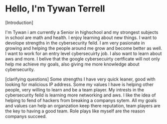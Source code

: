 # Hello, I'm Tywan Terrell

[Introduction]

I'm Tywan i am currently a Senior in highschool and my strongest subjects in school are math and health. I enjoy learning about new things. I want to devolope strengths in the cybersecurity feild. I am very pasionate in growing and helping the people around me grow and become better as well. I want to work for an entry level cybersecuirty job. I also want to learn about aws and more. I belive that the google cybersecuirty certficate will not only help me achieve my goals, also giving me more knowledge about cybersecurity.

[clarifying questions] 
Some strengths I have very quick leaner, good with looking for malicious IP address.
Some my values I have is helping other people, very willing to learn and be a team player.
My intrests in the cybersecurity feild is learning more networking and aws. I like the idea of helping to fend of hackers from breaking a companys sytem.
All my goals and values can help an organzation keep there reputation, team players are the key to having a good team. Role plays like myself are the reason companys succeed.
